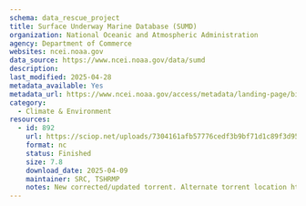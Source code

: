 ```yaml
---
schema: data_rescue_project 
title: Surface Underway Marine Database (SUMD)
organization: National Oceanic and Atmospheric Administration
agency: Department of Commerce
websites: ncei.noaa.gov
data_source: https://www.ncei.noaa.gov/data/sumd
description: 
last_modified: 2025-04-28
metadata_available: Yes
metadata_url: https://www.ncei.noaa.gov/access/metadata/landing-page/bin/iso?id=gov.noaa.nodcNCEI-SUMD
category:
  - Climate & Environment 
resources:
  - id: 892
    url: https://sciop.net/uploads/7304161afb57776cedf3b9bf71d1c89f3d956820
    format: nc
    status: Finished
    size: 7.8
    download_date: 2025-04-09
    maintainer: SRC, TSHRMP
    notes: New corrected/updated torrent. Alternate torrent location https://academictorrents.com/details/7304161afb57776cedf3b9bf71d1c89f3d956820
---
```

